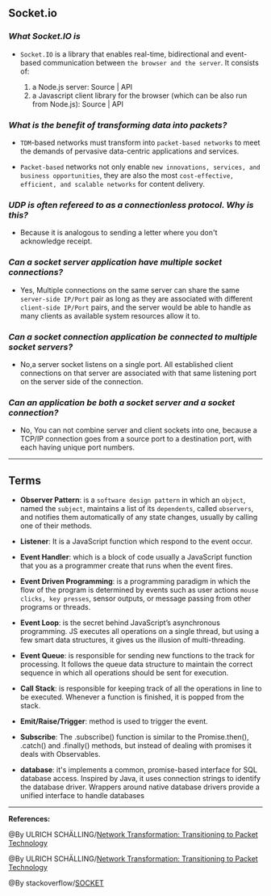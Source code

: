 ## **Socket.io**

### ***What Socket.IO is***

- `Socket.IO` is a library that enables real-time, bidirectional and event-based communication between `the browser and the server`. It consists of:

   1. a Node.js server: Source | API
   2. a Javascript client library for the browser (which can be also run from Node.js): Source | API

### ***What is the benefit of transforming data into packets?***

- `TDM`-based networks must transform into `packet-based networks` to meet the demands of pervasive data-centric applications and services.

- `Packet-based` networks not only enable `new innovations, services, and business opportunities`, they are also the most `cost-effective, efficient, and scalable networks` for content delivery.

### ***UDP is often refereed to as a connectionless protocol. Why is this?***

- Because it is analogous to sending a letter where you don't acknowledge receipt.

### ***Can a socket server application have multiple socket connections?***

- Yes, Multiple connections on the same server can share the same `server-side IP/Port` pair as long as they are associated with different `client-side IP/Port` pairs, and the server would be able to handle as many clients as available system resources allow it to.

### ***Can a socket connection application be connected to multiple socket servers?***

-  No,a server socket listens on a single port. All established client connections on that server are associated with that same listening port on the server side of the connection.

### ***Can an application be both a socket server and a socket connection?***

- No, You can not combine server and client sockets into one, because a TCP/IP connection goes from a source port to a destination port, with each having unique port numbers.
-----------------------------------------------

## **Terms**

- **Observer Pattern**: is a `software design pattern` in which an `object`, named the `subject`, maintains a list of its `dependents`, called `observers`, and notifies them automatically of any state changes, usually by calling one of their methods.

- **Listener**: It is a JavaScript function which respond to the event occur.

- **Event Handler**: which is a block of code usually a JavaScript function that you as a programmer create that runs when the event fires.

- **Event Driven Programming**:  is a programming paradigm in which the flow of the program is determined by events such as user actions `mouse clicks, key presses`, sensor outputs, or message passing from other programs or threads. 

- **Event Loop**: is the secret behind JavaScript’s asynchronous programming. JS executes all operations on a single thread, but using a few smart data structures, it gives us the illusion of multi-threading.

- **Event Queue**: is responsible for sending new functions to the track for processing. It follows the queue data structure to maintain the correct sequence in which all operations should be sent for execution.

- **Call Stack**: is responsible for keeping track of all the operations in line to be executed. Whenever a function is finished, it is popped from the stack.

- **Emit/Raise/Trigger**: method is used to trigger the event.

- **Subscribe**: The .subscribe() function is similar to the Promise.then(), .catch() and .finally() methods, but instead of dealing with promises it deals with Observables.

- **database**:  it's implements a common, promise-based interface for SQL database access. Inspired by Java, it uses connection strings to identify the database driver. Wrappers around native database drivers provide a unified interface to handle databases
-----------------------------------------------

**References:**

@By ULRICH SCHÄLLING/[Network Transformation: Transitioning to Packet Technology](https://fntsoftware.com/blog/network-transformation-transitioning-to-packet-technology/) 

@By ULRICH SCHÄLLING/[Network Transformation: Transitioning to Packet Technology](https://fntsoftware.com/blog/network-transformation-transitioning-to-packet-technology/)

@By stackoverflow/[SOCKET](https://stackoverflow.com/questions/11129212/tcp-can-two-different-sockets-share-a-port)
